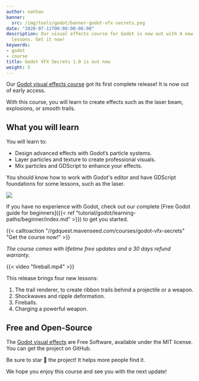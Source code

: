 ```yaml
---
author: nathan
banner:
  src: /img/tools/godot/banner-godot-vfx-secrets.png
date: "2020-07-11T00:00:00-06:00"
description: Our visual effects course for Godot is now out with 4 new effects and
  lessons. Get it now!
keywords:
- godot
- course
title: Godot VFX Secrets 1.0 is out now
weight: 5
---
```


Our [Godot visual effects course](//gdquest.mavenseed.com/courses/godot-vfx-secrets) got its first complete release! It is now out of early access.

With this course, you will learn to create effects such as the laser beam, explosions, or smooth trails.

## What you will learn

You will learn to:

- Design advanced effects with Godot’s particle systems.
- Layer particles and texture to create professional visuals.
- Mix particles and GDScript to enhance your effects.

You should know how to work with Godot's editor and have GDScript foundations for some lessons, such as the laser.

![](shockwave-meteorite.png)

If you have no experience with Godot, check out our complete [Free Godot guide for beginners]({{< ref "tutorial/godot/learning-paths/beginner/index.md" >}}) to get you started.

{{< calltoaction "//gdquest.mavenseed.com/courses/godot-vfx-secrets" "Get the course now!" >}}

_The course comes with lifetime free updates and a 30 days refund warranty._

{{< video "fireball.mp4" >}}

This release brings four new lessons:

1. The trail renderer, to create ribbon trails behind a projectile or a weapon.
1. Shockwaves and ripple deformation.
1. Fireballs.
1. Charging a powerful weapon.

## Free and Open-Source

The [Godot visual effects](https://github.com/GDQuest/godot-visual-effects) are Free Software, available under the MIT license. You can get the project on GitHub.

Be sure to star 🌟 the project! It helps more people find it.

We hope you enjoy this course and see you with the next update!
